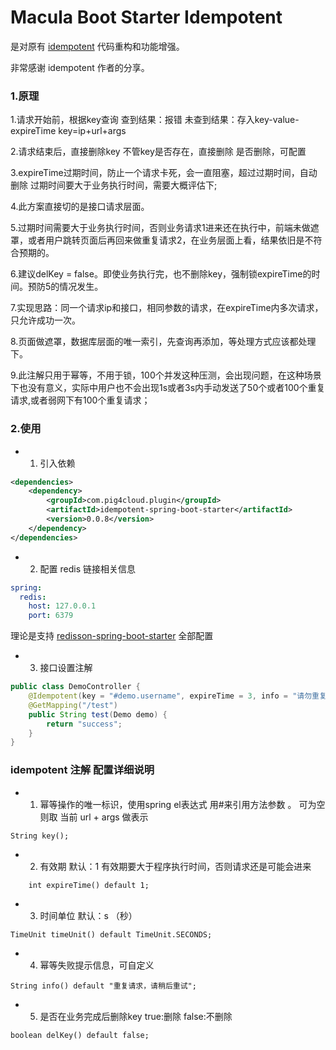 # Macula Boot Starter Idempotent

是对原有 [idempotent](https://github.com/it4alla/idempotent) 代码重构和功能增强。

非常感谢 idempotent 作者的分享。

### 1.原理

1.请求开始前，根据key查询
查到结果：报错
未查到结果：存入key-value-expireTime
key=ip+url+args

2.请求结束后，直接删除key
不管key是否存在，直接删除
是否删除，可配置

3.expireTime过期时间，防止一个请求卡死，会一直阻塞，超过过期时间，自动删除
过期时间要大于业务执行时间，需要大概评估下;

4.此方案直接切的是接口请求层面。

5.过期时间需要大于业务执行时间，否则业务请求1进来还在执行中，前端未做遮罩，或者用户跳转页面后再回来做重复请求2，在业务层面上看，结果依旧是不符合预期的。

6.建议delKey = false。即使业务执行完，也不删除key，强制锁expireTime的时间。预防5的情况发生。

7.实现思路：同一个请求ip和接口，相同参数的请求，在expireTime内多次请求，只允许成功一次。

8.页面做遮罩，数据库层面的唯一索引，先查询再添加，等处理方式应该都处理下。

9.此注解只用于幂等，不用于锁，100个并发这种压测，会出现问题，在这种场景下也没有意义，实际中用户也不会出现1s或者3s内手动发送了50个或者100个重复请求,或者弱网下有100个重复请求；

### 2.使用

-
    1. 引入依赖

```xml
<dependencies>
    <dependency>
        <groupId>com.pig4cloud.plugin</groupId>
        <artifactId>idempotent-spring-boot-starter</artifactId>
        <version>0.0.8</version>
    </dependency>
</dependencies>
```

-
    2. 配置 redis 链接相关信息

```yaml
spring:
  redis:
    host: 127.0.0.1
    port: 6379
```

理论是支持 [redisson-spring-boot-starter](https://github.com/redisson/redisson/tree/master/redisson-spring-boot-starter)
全部配置

-
    3. 接口设置注解

```java
public class DemoController {
    @Idempotent(key = "#demo.username", expireTime = 3, info = "请勿重复查询")
    @GetMapping("/test")
    public String test(Demo demo) {
        return "success";
    }
}
```

### idempotent 注解 配置详细说明

-
    1. 幂等操作的唯一标识，使用spring el表达式 用#来引用方法参数 。 可为空则取 当前 url + args 做表示

```
String key();
```

-
    2. 有效期 默认：1 有效期要大于程序执行时间，否则请求还是可能会进来

```
	int expireTime() default 1;
```

-
    3. 时间单位 默认：s （秒）

```
TimeUnit timeUnit() default TimeUnit.SECONDS;
```

-
    4. 幂等失败提示信息，可自定义

```
String info() default "重复请求，请稍后重试";
```

-
    5. 是否在业务完成后删除key true:删除 false:不删除

```
boolean delKey() default false;
```
